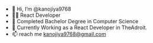- 👋 Hi, I’m @kanojiya9768
- 👨‍💻 React Developer  
- 🌱 Completed Bachelor Degree in Computer Science
- 💞️ Currently Working as a React Developer in TheAdroit.
- 📫 reach me kanojiya9768@gmail.com

<!---
kanojiya9768/kanojiya9768 is a ✨ special ✨ repository because its `README.md` (this file) appears on your GitHub profile.
You can click the Preview link to take a look at your changes.
--->
